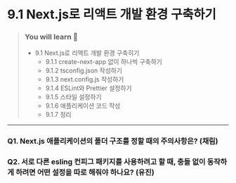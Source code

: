 # 9.1 Next.js로 리액트 개발 환경 구축하기

> ### You will learn 📝
>- 9.1 Next.js로 리액트 개발 환경 구축히기
>   - 9.1.1 create-next-app 없이 하나씩 구축하기
>   - 9.1.2 tsconfig.json 작성하기
>   - 9.1.3 next.config.js 작성하기
>   - 9.1.4 ESLint와 Prettier 설정하기
>   - 9.1.5 스타일 설정하기
>   - 9.1.6 애플리케이션 코드 작성
>   - 9.1.7 정리

---
### Q1. Next.js 애플리케이션의 폴더 구조를 정할 때의 주의사항은? (채림)

### Q2. 서로 다른 esling 컨피그 패키지를 사용하려고 할 때, 충돌 없이 동작하게 하려면 어떤 설정을 따로 해줘야 하나요? (유진)
